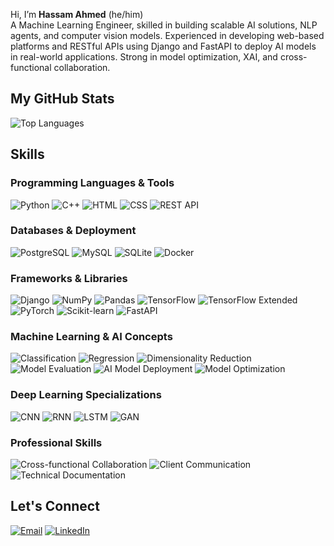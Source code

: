 
Hi, I’m **Hassam Ahmed** (he/him)  
 A Machine Learning Engineer, skilled in building scalable AI solutions, NLP agents, and computer vision
models. Experienced in developing web-based platforms and RESTful APIs using Django and FastAPI
to deploy AI models in real-world applications. Strong in model optimization, XAI, and cross-functional collaboration.

## My GitHub Stats
![Top Languages](https://github-readme-stats.vercel.app/api/top-langs/?username=Venomous000&layout=compact&theme=github_dark&card_width=1000)

## Skills
### Programming Languages & Tools
![Python](https://img.shields.io/badge/-Python-3776AB?style=flat-square&logo=python&logoColor=white)
![C++](https://img.shields.io/badge/-C++-00599C?style=flat-square&logo=c%2B%2B&logoColor=white)
![HTML](https://img.shields.io/badge/-HTML-E34F26?style=flat-square&logo=html5&logoColor=white)
![CSS](https://img.shields.io/badge/-CSS-1572B6?style=flat-square&logo=css3&logoColor=white)
![REST API](https://img.shields.io/badge/-REST%20API-02569B?style=flat-square)

### Databases & Deployment
![PostgreSQL](https://img.shields.io/badge/-PostgreSQL-336791?style=flat-square&logo=postgresql&logoColor=white)
![MySQL](https://img.shields.io/badge/-MySQL-4479A1?style=flat-square&logo=mysql&logoColor=white)
![SQLite](https://img.shields.io/badge/-SQLite-003B57?style=flat-square&logo=sqlite&logoColor=white)
![Docker](https://img.shields.io/badge/-Docker-2496ED?style=flat-square&logo=docker&logoColor=white)

### Frameworks & Libraries
![Django](https://img.shields.io/badge/-Django-092E20?style=flat-square&logo=django&logoColor=white)
![NumPy](https://img.shields.io/badge/-NumPy-013243?style=flat-square&logo=numpy&logoColor=white)
![Pandas](https://img.shields.io/badge/-Pandas-150458?style=flat-square&logo=pandas&logoColor=white)
![TensorFlow](https://img.shields.io/badge/-TensorFlow-E04D01?style=flat-square&logo=tensorflow&logoColor=white)
![TensorFlow Extended](https://img.shields.io/badge/-TFX-FF6F20?style=flat-square&logo=tensorflow&logoColor=white)
![PyTorch](https://img.shields.io/badge/-PyTorch-EE4C2C?style=flat-square&logo=pytorch&logoColor=white)
![Scikit-learn](https://img.shields.io/badge/-scikit--learn-F7931E?style=flat-square&logo=scikit-learn&logoColor=white)
![FastAPI](https://img.shields.io/badge/-FastAPI-009688?style=flat-square&logo=fastapi&logoColor=white)

### Machine Learning & AI Concepts
![Classification](https://img.shields.io/badge/-Classification-00BFA6?style=flat-square)
![Regression](https://img.shields.io/badge/-Regression-FFB300?style=flat-square)
![Dimensionality Reduction](https://img.shields.io/badge/-Dimensionality%20Reduction-3F51B5?style=flat-square)
![Model Evaluation](https://img.shields.io/badge/-Model%20Evaluation-1F77B4?style=flat-square)
![AI Model Deployment](https://img.shields.io/badge/-AI%20Model%20Deployment-7B6BFF?style=flat-square)
![Model Optimization](https://img.shields.io/badge/-Model%20Optimization-9C27B0?style=flat-square)

### Deep Learning Specializations
![CNN](https://img.shields.io/badge/-CNN-3B4CC0?style=flat-square)
![RNN](https://img.shields.io/badge/-RNN-FF8C00?style=flat-square)
![LSTM](https://img.shields.io/badge/-LSTM-FF69B4?style=flat-square)
![GAN](https://img.shields.io/badge/-GAN-0D74FF?style=flat-square)

### Professional Skills
![Cross-functional Collaboration](https://img.shields.io/badge/-Cross--functional%20Collaboration-4CAF50?style=flat-square)
![Client Communication](https://img.shields.io/badge/-Client%20Communication-2196F3?style=flat-square)
![Technical Documentation](https://img.shields.io/badge/-Technical%20Documentation-FF5722?style=flat-square)


## Let's Connect

[![Email](https://img.shields.io/badge/-Email-D14836?style=for-the-badge&logo=gmail&logoColor=white)](mailto:hassamahmad.dev@gmail.com)
[![LinkedIn](https://img.shields.io/badge/-LinkedIn-0077B5?style=for-the-badge&logo=linkedin&logoColor=white)](https://www.linkedin.com/in/venomous/)
